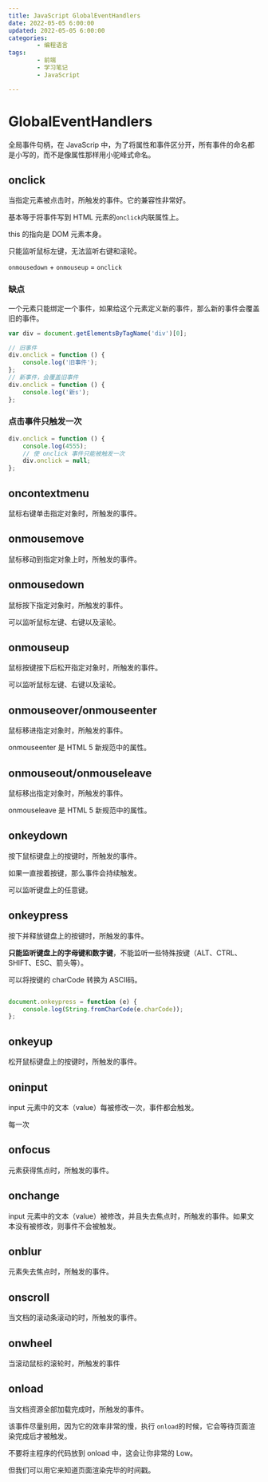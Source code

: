 ```yaml
---
title: JavaScript GlobalEventHandlers
date: 2022-05-05 6:00:00
updated: 2022-05-05 6:00:00
categories:
        - 编程语言
tags:
        - 前端
        - 学习笔记
        - JavaScript

---
```


# GlobalEventHandlers

全局事件句柄，在 JavaScrip 中，为了将属性和事件区分开，所有事件的命名都是小写的，而不是像属性那样用小驼峰式命名。

## onclick

当指定元素被点击时，所触发的事件。它的兼容性非常好。

基本等于将事件写到 HTML 元素的`onclick`内联属性上。

this 的指向是 DOM 元素本身。

只能监听鼠标左键，无法监听右键和滚轮。

`onmousedown` + `onmouseup` = `onclick`

### 缺点

一个元素只能绑定一个事件，如果给这个元素定义新的事件，那么新的事件会覆盖旧的事件。

```js
var div = document.getElementsByTagName('div')[0];

// 旧事件
div.onclick = function () {
	console.log('旧事件');
};
// 新事件，会覆盖旧事件
div.onclick = function () {
	console.log('新s');
};
```

### 点击事件只触发一次

```js
div.onclick = function () {
	console.log(4555);
    // 使 onclick 事件只能被触发一次
	div.onclick = null;
};
```

## oncontextmenu

鼠标右键单击指定对象时，所触发的事件。

## onmousemove

鼠标移动到指定对象上时，所触发的事件。

## onmousedown

鼠标按下指定对象时，所触发的事件。

可以监听鼠标左键、右键以及滚轮。

## onmouseup

鼠标按键按下后松开指定对象时，所触发的事件。

可以监听鼠标左键、右键以及滚轮。

## onmouseover/onmouseenter

鼠标移进指定对象时，所触发的事件。

onmouseenter 是 HTML 5 新规范中的属性。

## onmouseout/onmouseleave

鼠标移出指定对象时，所触发的事件。

onmouseleave 是 HTML 5 新规范中的属性。

## onkeydown

按下鼠标键盘上的按键时，所触发的事件。

如果一直按着按键，那么事件会持续触发。

可以监听键盘上的任意键。

## onkeypress

按下并释放键盘上的按键时，所触发的事件。

**只能监听键盘上的字母键和数字键**，不能监听一些特殊按键（ALT、CTRL、SHIFT、ESC、箭头等）。

可以将按键的 charCode 转换为 ASCII码。

```js

document.onkeypress = function (e) {
	console.log(String.fromCharCode(e.charCode));
};

```

## onkeyup

松开鼠标键盘上的按键时，所触发的事件。

## oninput

 input 元素中的文本（value）每被修改一次，事件都会触发。

每一次

## onfocus

元素获得焦点时，所触发的事件。

## onchange

 input 元素中的文本（value）被修改，并且失去焦点时，所触发的事件。如果文本没有被修改，则事件不会被触发。

## onblur

元素失去焦点时，所触发的事件。

## onscroll

当文档的滚动条滚动的时，所触发的事件。

## onwheel

当滚动鼠标的滚轮时，所触发的事件

## onload

当文档资源全部加载完成时，所触发的事件。

该事件尽量别用，因为它的效率非常的慢，执行 `onload`的时候，它会等待页面渲染完成后才被触发。

不要将主程序的代码放到 onload 中，这会让你非常的 Low。

但我们可以用它来知道页面渲染完毕的时间戳。
